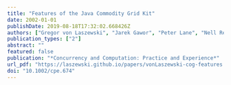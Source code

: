 ```yaml
---
title: "Features of the Java Commodity Grid Kit"
date: 2002-01-01
publishDate: 2019-08-18T17:32:02.668426Z
authors: ["Gregor von Laszewski", "Jarek Gawor", "Peter Lane", "Nell Rehn", "Mike Russell", "Keith Jackson"]
publication_types: ["2"]
abstract: ""
featured: false
publication: "*Concurrency and Computation: Practice and Experience*"
url_pdf: "https://laszewski.github.io/papers/vonLaszewski-cog-features.pdf"
doi: "10.1002/cpe.674"
---
```


